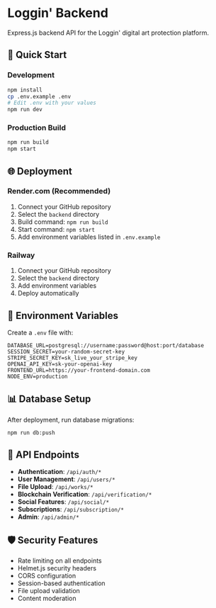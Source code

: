 # Loggin' Backend

Express.js backend API for the Loggin' digital art protection platform.

## 🚀 Quick Start

### Development
```bash
npm install
cp .env.example .env
# Edit .env with your values
npm run dev
```

### Production Build
```bash
npm run build
npm start
```

## 🌐 Deployment

### Render.com (Recommended)
1. Connect your GitHub repository
2. Select the `backend` directory
3. Build command: `npm run build`
4. Start command: `npm start`
5. Add environment variables listed in `.env.example`

### Railway
1. Connect your GitHub repository 
2. Select the `backend` directory
3. Add environment variables
4. Deploy automatically

## 🔧 Environment Variables

Create a `.env` file with:

```env
DATABASE_URL=postgresql://username:password@host:port/database
SESSION_SECRET=your-random-secret-key
STRIPE_SECRET_KEY=sk_live_your_stripe_key
OPENAI_API_KEY=sk-your-openai-key
FRONTEND_URL=https://your-frontend-domain.com
NODE_ENV=production
```

## 📊 Database Setup

After deployment, run database migrations:
```bash
npm run db:push
```

## 🔗 API Endpoints

- **Authentication**: `/api/auth/*`
- **User Management**: `/api/users/*`
- **File Upload**: `/api/works/*`
- **Blockchain Verification**: `/api/verification/*`
- **Social Features**: `/api/social/*`
- **Subscriptions**: `/api/subscription/*`
- **Admin**: `/api/admin/*`

## 🛡️ Security Features

- Rate limiting on all endpoints
- Helmet.js security headers
- CORS configuration
- Session-based authentication
- File upload validation
- Content moderation